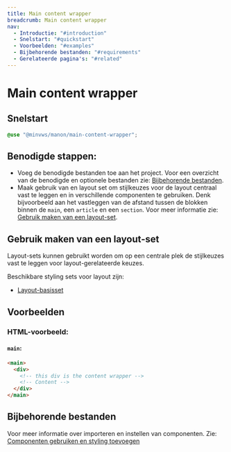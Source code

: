 ```yaml
---
title: Main content wrapper
breadcrumb: Main content wrapper
nav:
  - Introductie: "#introduction"
  - Snelstart: "#quickstart"
  - Voorbeelden: "#examples"
  - Bijbehorende bestanden: "#requirements"
  - Gerelateerde pagina's: "#related"
---
```


<h1 id="introduction">Main content wrapper</h1>

<h2 id="quickstart">Snelstart</h2>

```scss
@use "@minvws/manon/main-content-wrapper";
```

## Benodigde stappen:

- Voeg de benodigde bestanden toe aan het project. Voor een overzicht van de
  benodigde en optionele bestanden zie: [Bijbehorende bestanden](#requirements).
- Maak gebruik van en layout set om stijlkeuzes voor de layout centraal vast te
  leggen en in verschillende componenten te gebruiken. Denk bijvoorbeeld aan het
  vastleggen van de afstand tussen de blokken binnen de `main`, een `article` en
  een `section`. Voor meer informatie zie:
  [Gebruik maken van een layout-set](#layout-set).

<h2 id="layout-set">Gebruik maken van een layout-set</h2>

Layout-sets kunnen gebruikt worden om op een centrale plek de stijlkeuzes vast
te leggen voor layout-gerelateerde keuzes.

Beschikbare styling sets voor layout zijn:

- [Layout-basisset](/components/layout/layout-set)

<h2 id="examples">Voorbeelden</h2>

### HTML-voorbeeld:

#### `main`:

```html
<main>
  <div>
    <!-- this div is the content wrapper -->
    <!-- Content -->
  </div>
</main>
```

<h2 id="requirements">Bijbehorende bestanden</h2>

Voor meer informatie over importeren en instellen van componenten. Zie:
[Componenten gebruiken en styling toevoegen](/documentation/import-styling)
